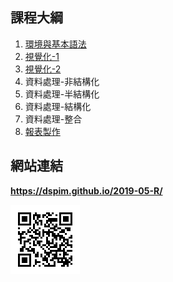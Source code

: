 
## 課程大綱

1. [環境與基本語法](R-Installation-Basic/R-Installation-Basic.html)
2. [視覺化-1](https://dspim.github.io/2019-05-R/R-EDA-RMD/R_EDA_Visualization.html)
3. [視覺化-2](https://dspim.github.io/2019-05-R/R-EDA-RMD/R_EDA_Visualization.html#32)
4. 資料處理-非結構化
5. 資料處理-半結構化
6. 資料處理-結構化
7. 資料處理-整合
8. [報表製作](https://dspim.github.io/2019-05-R/R-EDA-RMD/R_markdown.html)

## 網站連結

**https://dspim.github.io/2019-05-R/**

![](qrcode.png)